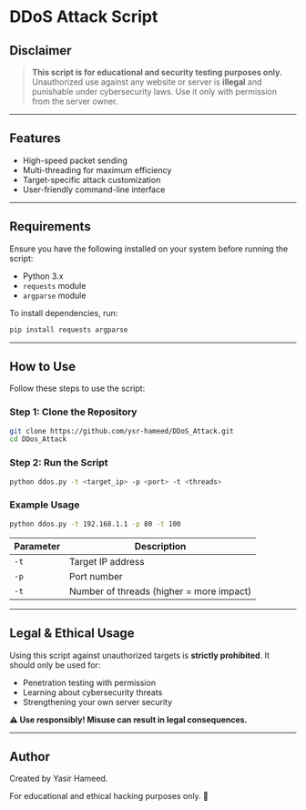 # DDoS Attack Script

## Disclaimer
> **This script is for educational and security testing purposes only.** Unauthorized use against any website or server is **illegal** and punishable under cybersecurity laws. Use it only with permission from the server owner.

---

## Features
- High-speed packet sending
- Multi-threading for maximum efficiency
- Target-specific attack customization
- User-friendly command-line interface

---

## Requirements
Ensure you have the following installed on your system before running the script:

- Python 3.x
- `requests` module
- `argparse` module

To install dependencies, run:
```bash
pip install requests argparse
```

---

## How to Use
Follow these steps to use the script:

### Step 1: Clone the Repository
```bash
git clone https://github.com/ysr-hameed/DDoS_Attack.git
cd DDos_Attack
```

### Step 2: Run the Script
```bash
python ddos.py -t <target_ip> -p <port> -t <threads>
```

### Example Usage
```bash
python ddos.py -t 192.168.1.1 -p 80 -t 100
```

| Parameter | Description |
|-----------|-------------|
| `-t` | Target IP address |
| `-p` | Port number |
| `-t` | Number of threads (higher = more impact) |

---

## Legal & Ethical Usage
Using this script against unauthorized targets is **strictly prohibited**. It should only be used for:
- Penetration testing with permission
- Learning about cybersecurity threats
- Strengthening your own server security

**⚠️ Use responsibly! Misuse can result in legal consequences.**

---

## Author
Created by Yasir Hameed.

For educational and ethical hacking purposes only. 🚀

